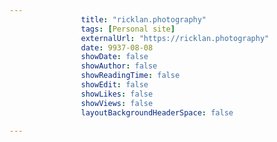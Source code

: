 ---
                title: "ricklan.photography"
                tags: [Personal site]
                externalUrl: "https://ricklan.photography"
                date: 9937-08-08
                showDate: false
                showAuthor: false
                showReadingTime: false
                showEdit: false
                showLikes: false
                showViews: false
                layoutBackgroundHeaderSpace: false
                ---
